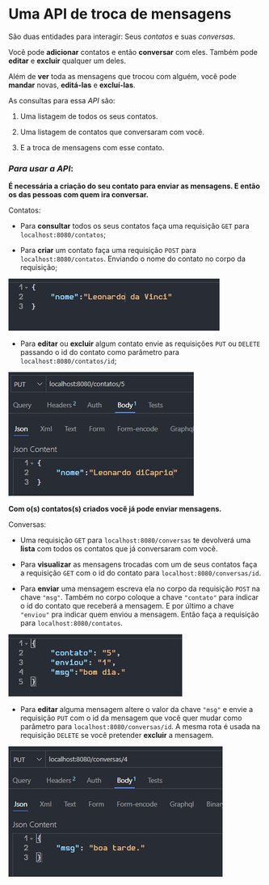 # Uma API de troca de mensagens


São duas entidades para interagir: Seus _contatos_ e suas _conversas_.

Você pode **adicionar** contatos e então **conversar** com eles. Também pode **editar** e **excluir** qualquer um deles.

Além de **ver** toda as mensagens que trocou com alguém, você pode **mandar** novas, **editá-las** e **excluí-las**.

As consultas para essa _API_ são:

1. Uma listagem de todos os seus contatos.

2. Uma listagem de contatos que conversaram com você.

3. E a troca de mensagens com esse contato.

### _Para usar a API_:
**É necessária a criação do seu contato para enviar as mensagens. E então os das pessoas com quem ira conversar.**

Contatos:
- Para **consultar** todos os seus contatos faça uma requisição ``GET`` para ``localhost:8080/contatos``;

- Para **criar** um contato faça uma requisição ``POST`` para ``localhost:8080/contatos``. Enviando o nome do contato no corpo da requisição;

![post-contato](/assets/post-contato.png)

- Para **editar** ou **excluir** algum contato envie as requisições ``PUT`` ou ``DELETE`` passando o id do contato como parâmetro para ``localhost:8080/contatos/id``;

![put-contato](/assets/put-contato.png)


**Com o(s) contatos(s) criados você já pode enviar mensagens.**

Conversas:
- Uma requisição ``GET`` para ``localhost:8080/conversas`` te devolverá uma **lista** com todos os contatos que já conversaram com você.

- Para **visualizar** as mensagens trocadas com um de seus contatos faça a requisição ``GET`` com o id do contato para ``localhost:8080/conversas/id``.

- Para **enviar** uma mensagem escreva ela no corpo da requisição ``POST`` na chave ``"msg"``. Também no corpo coloque a chave ``"contato"`` para indicar o id do contato que receberá a mensagem. E por último a chave ``"enviou"`` pra indicar quem enviou a mensagem. Então faça a requisição  para ``localhost:8080/contatos``.

![post-conversa](/assets/post-conversa.png)

- Para **editar** alguma mensagem altere o valor da chave ``"msg"`` e envie a requisição ``PUT`` com o id da mensagem que você quer mudar como parâmetro para ``localhost:8080/conversas/id``. A mesma rota é usada na requisição ``DELETE`` se você pretender **excluir** a mensagem.

![put-conversa](/assets/put-conversa.png)
